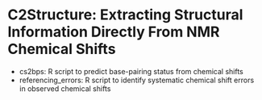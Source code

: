 # C2Structure: Extracting Structural Information Directly From NMR Chemical Shifts
  
- cs2bps: R script to predict base-pairing status from chemical shifts
- referencing_errors: R script to identify systematic chemical shift errors in observed chemical shifts


